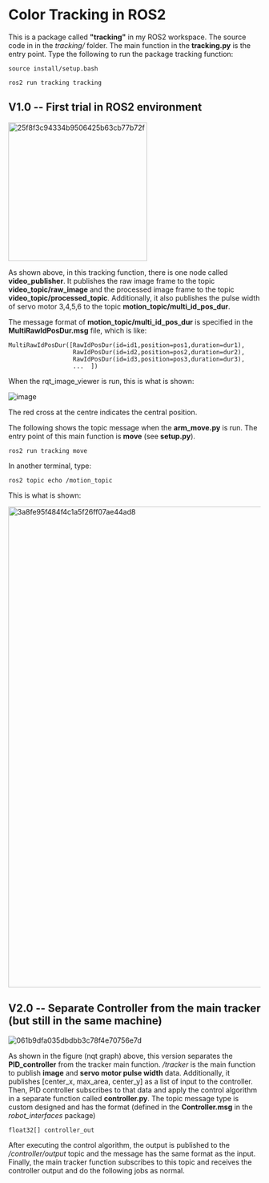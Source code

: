 # Color Tracking in ROS2
This is a package called **"tracking"** in my ROS2 workspace. The source code in in the *tracking/* folder. The main function in the **tracking.py** is the entry point. Type the following to run the package tracking function:
```
source install/setup.bash
```
```
ros2 run tracking tracking
```
## V1.0 -- First trial in ROS2 environment
<img width="277" alt="25f8f3c94334b9506425b63cb77b72f" src="https://github.com/guyuxuan9/UROP_robotic_arm/assets/58468284/4313ff82-2099-4d94-8143-e0b116905624">

As shown above, in this tracking function, there is one node called **video_publisher**. It publishes the raw image frame to the topic **video_topic/raw_image** and the processed image frame to the topic **video_topic/processed_topic**. Additionally, it also publishes the pulse width of servo motor 3,4,5,6 to the topic **motion_topic/multi_id_pos_dur**. 


The message format of **motion_topic/multi_id_pos_dur** is specified in the **MultiRawIdPosDur.msg** file, which is like:

```
MultiRawIdPosDur([RawIdPosDur(id=id1,position=pos1,duration=dur1),
                  RawIdPosDur(id=id2,position=pos2,duration=dur2),
                  RawIdPosDur(id=id3,position=pos3,duration=dur3),
                  ...  ])
```
When the rqt_image_viewer is run, this is what is shown:

![image](https://github.com/guyuxuan9/UROP_robotic_arm/assets/58468284/684bc08d-9052-4a49-85af-29c70c64d13d)

The red cross at the centre indicates the central position.


The following shows the topic message when the **arm_move.py** is run. The entry point of this main function is **move** (see **setup.py**).

```
ros2 run tracking move
```

In another terminal, type:
```
ros2 topic echo /motion_topic
```
This is what is shown:

<img width="960" alt="3a8fe95f484f4c1a5f26ff07ae44ad8" src="https://github.com/guyuxuan9/UROP_robotic_arm/assets/58468284/0759c79c-1fa8-42eb-9c77-3df4770b610e">

## V2.0 -- Separate Controller from the main tracker (but still in the same machine)
![061b9dfa035dbdbb3c78f4e70756e7d](https://github.com/guyuxuan9/UROP_robotic_arm/assets/58468284/5667ed4f-fc41-4fd9-982e-f62137a15f77)

As shown in the figure (nqt graph) above, this version separates the **PID_controller** from the tracker main function. */tracker* is the main function to publish **image** and **servo motor pulse width** data. Additionally, it publishes [center_x, max_area, center_y] as a list of input to the controller. Then, PID controller subscribes to that data and apply the control algorithm in a separate function called **controller.py**. The topic message type is custom designed and has the format (defined in the **Controller.msg** in the *robot_interfaces* package)
```
float32[] controller_out
```
After executing the control algorithm, the output is published to the */controller/output* topic and the message has the same format as the input. Finally, the main tracker function subscribes to this topic and receives the controller output and do the following jobs as normal.
